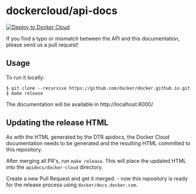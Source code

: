 # dockercloud/api-docs

[![Deploy to Docker Cloud](https://files.cloud.docker.com/images/deploy-to-dockercloud.svg)](https://cloud.docker.com/stack/deploy/)

If you find a typo or mismatch between the API and this documentation, please send us a pull request!

## Usage

To run it locally:

```none
$ git clone --recursive https://github.com/docker/docker.github.io.git
$ make release
```

The documentation will be available in http://localhost:8000/

## Updating the release HTML

As with the HTML generated by the DTR apidocs, the Docker Cloud documentation needs to be generated and the resulting HTML committed to this repository.

After merging all PR's, run `make release`. This will place the updated HTML into the `apidocs/docker-cloud` directory.

Create a new Pull Request and get it merged. - now this repository is ready for the release process using `docker/docs.docker.com`.